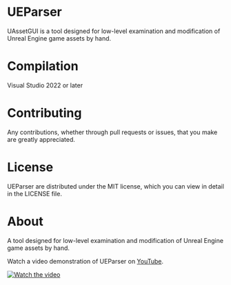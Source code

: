 # UEParser

UAssetGUI is a tool designed for low-level examination and modification of Unreal Engine game assets by hand.

# Compilation
Visual Studio 2022 or later

# Contributing
Any contributions, whether through pull requests or issues, that you make are greatly appreciated.

# License
UEParser are distributed under the MIT license, which you can view in detail in the LICENSE file.

# About
A tool designed for low-level examination and modification of Unreal Engine game assets by hand.

Watch a video demonstration of UEParser on [YouTube](https://www.youtube.com/watch?v=l8rgiq6WJb4).

[![Watch the video](https://img.youtube.com/vi/l8rgiq6WJb4/0.jpg)](https://www.youtube.com/watch?v=l8rgiq6WJb4)
